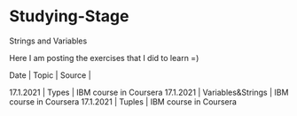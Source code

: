 # Studying-Stage
Strings and Variables

Here I am posting the exercises that I did to learn =)

Date      | Topic | Source |

17.1.2021 | Types                   | IBM course in Coursera
17.1.2021 | Variables&Strings       | IBM course in Coursera
17.1.2021 | Tuples                  | IBM course in Coursera
